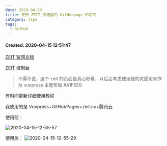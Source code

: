 ```yaml
---
date: 2020-04-20
title: 使用 ZEIT 加速国内 GitHubpage 的访问
category: Tips
tags:
  - GitHub
---
```


#### Created:  2020-04-15 12:51:47

[ZEIT 官网文档](https://zeit.co/docs)

[ZEIT 控制台](https://zeit.co/dashboard)

>不得不说，这个 zeit 的页面是真心好看，以后会考虑使用他的灵感用来作为 vuepress 主题布局
#A1FEE9

有时间更新详细使用教程

我使用的是 Vuepress+GitHubPages+zeit.co+腾讯云

使用前：

![2020-04-15-12-55-57](https://raw.githubusercontent.com/fengwei2002/Pictures_02/master/img/2020-04-15-12-55-57.png)

使用后：
![2020-04-15-12-55-29](https://raw.githubusercontent.com/fengwei2002/Pictures_02/master/img/2020-04-15-12-55-29.png)